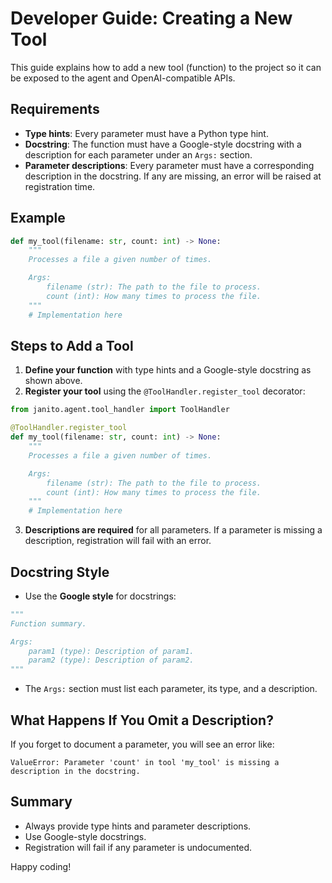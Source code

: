 # Developer Guide: Creating a New Tool

This guide explains how to add a new tool (function) to the project so it can be exposed to the agent and OpenAI-compatible APIs.

## Requirements

- **Type hints**: Every parameter must have a Python type hint.
- **Docstring**: The function must have a Google-style docstring with a description for each parameter under an `Args:` section.
- **Parameter descriptions**: Every parameter must have a corresponding description in the docstring. If any are missing, an error will be raised at registration time.

## Example

```python
def my_tool(filename: str, count: int) -> None:
    """
    Processes a file a given number of times.

    Args:
        filename (str): The path to the file to process.
        count (int): How many times to process the file.
    """
    # Implementation here
```

## Steps to Add a Tool

1. **Define your function** with type hints and a Google-style docstring as shown above.
2. **Register your tool** using the `@ToolHandler.register_tool` decorator:

```python
from janito.agent.tool_handler import ToolHandler

@ToolHandler.register_tool
def my_tool(filename: str, count: int) -> None:
    """
    Processes a file a given number of times.

    Args:
        filename (str): The path to the file to process.
        count (int): How many times to process the file.
    """
    # Implementation here
```

3. **Descriptions are required** for all parameters. If a parameter is missing a description, registration will fail with an error.

## Docstring Style

- Use the **Google style** for docstrings:

```python
"""
Function summary.

Args:
    param1 (type): Description of param1.
    param2 (type): Description of param2.
"""
```

- The `Args:` section must list each parameter, its type, and a description.

## What Happens If You Omit a Description?

If you forget to document a parameter, you will see an error like:

```
ValueError: Parameter 'count' in tool 'my_tool' is missing a description in the docstring.
```

## Summary

- Always provide type hints and parameter descriptions.
- Use Google-style docstrings.
- Registration will fail if any parameter is undocumented.

Happy coding!
